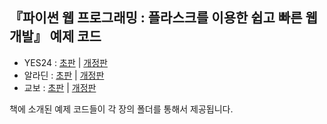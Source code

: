 ## 『파이썬 웹 프로그래밍 : 플라스크를 이용한 쉽고 빠른 웹 개발』 예제 코드


 
* YES24 : [초판](http://www.yes24.com/24/goods/11934710?scode=032&OzSrank=2) | [개정판](http://www.yes24.com/24/goods/27848133?scode=032&OzSrank=1)
* 알라딘 : [초판](http://www.yes24.com/24/goods/11934710?scode=032&OzSrank=2) | [개정판](http://www.aladin.co.kr/events/wevent.aspx?EventId=164338)
* 교보 : [초판](http://www.kyobobook.co.kr/product/detailViewKor.laf?ejkGb=KOR&mallGb=KOR&barcode=9788998139414&orderClick=LAG&Kc=) 
| [개정판](http://www.kyobobook.co.kr/product/detailViewKor.laf?ejkGb=KOR&mallGb=KOR&barcode=9791158390358&orderClick=LAG&Kc=)

책에 소개된 예제 코드들이 각 장의 폴더를 통해서 제공됩니다.


